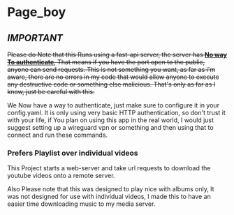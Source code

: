 # Page_boy

## ***IMPORTANT***

~~Please do Note that this Runs using a fast-api server, the server has <ins>**No way To authenticate**</ins>, That means
if you have the port open to the public, anyone can send requests. This is not something you want, as far as i'm
aware, there are no errors in my code that would allow anyone to execute any destructive code or something else malicious.
That's only as far as I know, just be careful with this.~~

We Now have a way to authenticate, just make sure to configure it in your config.yaml. It is only using very basic HTTP
authentication, so don't trust it with your life, if You plan on using this app in the real world, I would just suggest
setting up a wireguard vpn or something and then using that to connect and run these commands.

### Prefers Playlist over individual videos

This Project starts a web-server and take url requests to download the youtube videos onto a remote server.

Also Please note that this was designed to play nice with albums only, It was not designed for use with individual videos,
I made this to have an easier time downloading music to my media server.

